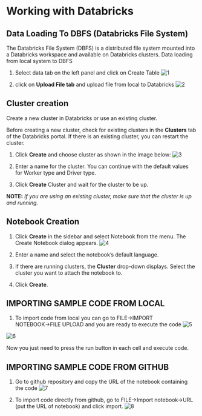 # Working with Databricks

## Data Loading To DBFS (Databricks File System) 
The Databricks File System (DBFS) is a distributed file system mounted into a Databricks workspace and available on Databricks clusters.
Data loading from local system to DBFS
1. Select data tab on the left panel and click on Create Table 
![1](https://github.com/kipibi/Pyspark-to-Snowpark-Migration/assets/14852755/8bdab15a-9f32-49c3-b996-2d8022a4f642)

2. click on **Upload File tab** and upload file from local to Databricks
![2](https://github.com/kipibi/Pyspark-to-Snowpark-Migration/assets/14852755/ad073f3b-b4ac-42df-8223-05e3ec536730)

## Cluster creation
Create a new cluster in Databricks or use an existing cluster. 

Before creating a new cluster, check for existing clusters in the **Clusters** tab of the Databricks portal. If there is an existing cluster, you can restart the cluster.

1. Click **Create** and choose cluster as shown in the image below: 
![3](https://github.com/kipibi/Pyspark-to-Snowpark-Migration/assets/14852755/82009007-57d9-4020-ab01-6b182cb4f27f)

2. Enter a name for the cluster.
   You can continue with the default values for Worker type and Driver type.
3. Click **Create** Cluster and wait for the cluster to be up.

**NOTE:**  *If you are using an existing cluster, make sure that the cluster is up and running.*

## Notebook Creation 
1. Click **Create** in the sidebar and select Notebook from the menu. The Create Notebook dialog appears.
![4](https://github.com/kipibi/Pyspark-to-Snowpark-Migration/assets/14852755/30c96cba-0887-402e-b7a4-39558df57c96)

2. Enter a name and select the notebook’s default language.
3. If there are running clusters, the **Cluster** drop-down displays. Select the cluster you want to attach the notebook to.
4. Click **Create**.

## IMPORTING SAMPLE CODE FROM LOCAL

1. To import code from local you can go to FILE→IMPORT NOTEBOOK→FILE UPLOAD and you are ready to execute the code 
![5](https://github.com/kipibi/Pyspark-to-Snowpark-Migration/assets/14852755/20214ddb-7071-40dd-85f6-da5131637620)

![6](https://github.com/kipibi/Pyspark-to-Snowpark-Migration/assets/14852755/f92094a8-5db2-4e71-82f9-6b25452ac3f3)

Now you just need to press the run button in each cell and execute code. 

## IMPORTING SAMPLE CODE FROM GITHUB

1. Go to github repository and copy the URL of the notebook containing the code
![7](https://github.com/kipibi/Pyspark-to-Snowpark-Migration/assets/14852755/ac994519-1935-41a8-8a77-6b0f06e4c11a)

2. To import code directly from github, go to FILE→Import notebook→URL (put the URL of notebook) and click import.
![8](https://github.com/kipibi/Pyspark-to-Snowpark-Migration/assets/14852755/975ba4d1-5181-4439-8bc4-6290fe05c0ee) 


